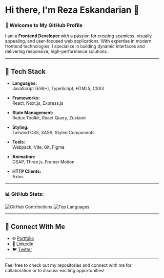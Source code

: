# Hi there, I'm Reza Eskandarian 👋

### 🌟 Welcome to My GitHub Profile

I am a **Frontend Developer** with a passion for creating seamless, visually appealing, and user-focused web applications. With expertise in modern frontend technologies, I specialize in building dynamic interfaces and delivering responsive, high-performance solutions.


---

## 🚀 Tech Stack  

- **Languages:**  
  JavaScript (ES6+), TypeScript, HTML5, CSS3  

- **Frameworks:**  
  React, Next.js, Express.js  

- **State Management:**  
  Redux Toolkit, React Query, Zustand  

- **Styling:**  
  Tailwind CSS, SASS, Styled Components  

- **Tools:**  
  Webpack, Vite, Git, Figma  

- **Animation:**  
  GSAP, Three.js, Framer Motion  

- **HTTP Clients:**  
  Axios

---

### 📊 GitHub Stats:

![GitHub Contributions](https://github-readme-streak-stats.herokuapp.com/?user=rezaeskandarian&theme=radical)   ![Top Languages](https://github-readme-stats.vercel.app/api/top-langs/?username=rezaeskandarian&layout=compact&theme=radical)

---
## 🔗 Connect With Me
- 🌐 [Portfolio](https://your-portfolio-link.com)
- 💼 [LinkedIn](https://linkedin.com/in/your-profile)
- 🐦 [Twitter](https://twitter.com/your-profile)

---

Feel free to check out my repositories and connect with me for collaboration or to discuss exciting opportunities!





